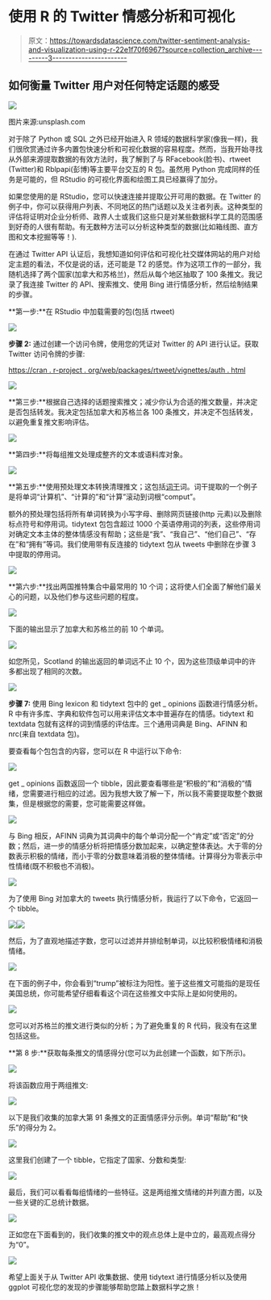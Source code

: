 # 使用 R 的 Twitter 情感分析和可视化

> 原文：<https://towardsdatascience.com/twitter-sentiment-analysis-and-visualization-using-r-22e1f70f6967?source=collection_archive---------3----------------------->

## 如何衡量 Twitter 用户对任何特定话题的感受

![](img/287f605092b1420c74e87d1792c21937.png)

图片来源:unsplash.com

对于除了 Python 或 SQL 之外已经开始进入 R 领域的数据科学家(像我一样)，我们很欣赏通过许多内置包快速分析和可视化数据的容易程度。然而，当我开始寻找从外部来源提取数据的有效方法时，我了解到了与 RFacebook(脸书)、rtweet (Twitter)和 Rblpapi(彭博)等主要平台交互的 R 包。虽然用 Python 完成同样的任务是可能的，但 RStudio 的可视化界面和绘图工具已经赢得了加分。

如果您使用的是 RStudio，您可以快速连接并提取公开可用的数据。在 Twitter 的例子中，你可以获得用户列表、不同地区的热门话题以及关注者列表。这种类型的评估将证明对企业分析师、政界人士或我们这些只是对某些数据科学工具的范围感到好奇的人很有帮助。有无数种方法可以分析这种类型的数据(比如箱线图、直方图和文本挖掘等等！).

在通过 Twitter API 认证后，我想知道如何评估和可视化社交媒体网站的用户对给定主题的看法，不仅是说的话，还可能是 T2 的感觉。作为这项工作的一部分，我随机选择了两个国家(加拿大和苏格兰)，然后从每个地区抽取了 100 条推文。我记录了我连接 Twitter 的 API、搜索推文、使用 Bing 进行情感分析，然后绘制结果的步骤。

**第一步:**在 RStudio 中加载需要的包(包括 rtweet)

![](img/43b763edd5cf63034128cd6e8f61676c.png)

**步骤 2:** 通过创建一个访问令牌，使用您的凭证对 Twitter 的 API 进行认证。获取 Twitter 访问令牌的步骤:

[https://cran . r-project . org/web/packages/rtweet/vignettes/auth . html](https://cran.r-project.org/web/packages/rtweet/vignettes/auth.html)

![](img/512abf8f0feb776442569d7c4c16466a.png)

**第三步:**根据自己选择的话题搜索推文；减少你认为合适的推文数量，并决定是否包括转发。我决定包括加拿大和苏格兰各 100 条推文，并决定不包括转发，以避免重复推文影响评估。

![](img/3dc5c23e58d9ec0de55d9b4c70eed1f1.png)

**第四步:**将每组推文处理成整齐的文本或语料库对象。

![](img/f4f9da08103999701a9165d284a9b7b6.png)

**第五步:**使用预处理文本转换清理推文；这包括[词干](https://cran.r-project.org/web/packages/corpus/vignettes/stemmer.html)词。词干提取的一个例子是将单词“计算机”、“计算的”和“计算”滚动到词根“comput”。

额外的预处理包括将所有单词转换为小写字母、删除网页链接(http 元素)以及删除标点符号和停用词。tidytext 包包含超过 1000 个英语停用词的列表，这些停用词对确定文本主体的整体情感没有帮助；这些是“我”、“我自己”、“他们自己”、“存在”和“拥有”等词。我们使用带有反连接的 tidytext 包从 tweets 中删除在步骤 3 中提取的停用词。

![](img/f600842b5b98c416201959c3014ce6ce.png)

**第六步:**找出两国推特集合中最常用的 10 个词；这将使人们全面了解他们最关心的问题，以及他们参与这些问题的程度。

![](img/2656a888f6a81a35aa09934ec4a0c98e.png)

下面的输出显示了加拿大和苏格兰的前 10 个单词。

![](img/dd72ed8df21ad6790de4f3c5aa3a01b1.png)

如您所见，Scotland 的输出返回的单词远不止 10 个，因为这些顶级单词中的许多都出现了相同的次数。

![](img/0f8152315699207e8c3fc77c89630c22.png)

**步骤 7:** 使用 Bing lexicon 和 tidytext 包中的 get _ opinions 函数进行情感分析。R 中有许多库、字典和软件包可以用来评估文本中普遍存在的情感。tidytext 和 textdata 包就有这样的词到情感的评估库。三个通用词典是 Bing、AFINN 和 nrc(来自 textdata 包)。

要查看每个包包含的内容，您可以在 R 中运行以下命令:

![](img/e28e784e88dcc2416b59cc1f7d72e5a2.png)

get _ opinions 函数返回一个 tibble，因此要查看哪些是“积极的”和“消极的”情绪，您需要进行相应的过滤。因为我想大致了解一下，所以我不需要提取整个数据集，但是根据您的需要，您可能需要这样做。

![](img/8f01544d560c797d0a349476e4e69ed4.png)

与 Bing 相反，AFINN 词典为其词典中的每个单词分配一个“肯定”或“否定”的分数；然后，进一步的情感分析将把情感分数加起来，以确定整体表达。大于零的分数表示积极的情绪，而小于零的分数意味着消极的整体情绪。计算得分为零表示中性情绪(既不积极也不消极)。

![](img/ecc2073c583d20fc5012c5bea337daf8.png)

为了使用 Bing 对加拿大的 tweets 执行情感分析，我运行了以下命令，它返回一个 tibble。

![](img/dd33910d09c44d44e19af77bb7765041.png)![](img/ca820c994cf7387a6453c6bafaf39f39.png)

然后，为了直观地描述字数，您可以过滤并并排绘制单词，以比较积极情绪和消极情绪。

![](img/d9b44a1709c26fd531740514dd0eec48.png)

在下面的例子中，你会看到“trump”被标注为阳性。鉴于这些推文可能指的是现任美国总统，你可能希望仔细看看这个词在这些推文中实际上是如何使用的。

![](img/5e31576bd95393bb7309e51e3b687019.png)

您可以对苏格兰的推文进行类似的分析；为了避免重复的 R 代码，我没有在这里包括这些。

**第 8 步:**获取每条推文的情感得分(您可以为此创建一个函数，如下所示)。

![](img/ca0583f0a6f78c998b030a73bf80acda.png)

将该函数应用于两组推文:

![](img/617cce3bde58046a7868f1793e5610ae.png)

以下是我们收集的加拿大第 91 条推文的正面情感评分示例。单词“帮助”和“快乐”的得分为 2。

![](img/3f661671cc3521cd702a2e261f34b67d.png)

这里我们创建了一个 tibble，它指定了国家、分数和类型:

![](img/25ecb2138d79096da14fd1a4d0618719.png)

最后，我们可以看看每组情绪的一些特征。这是两组推文情绪的并列直方图，以及一些关键的汇总统计数据。

![](img/7e60a945a766f0cff7c34752ad8cab86.png)

正如您在下面看到的，我们收集的推文中的观点总体上是中立的，最高观点得分为“0”。

![](img/6f5a12577ba121f4d02d1e1ba1ce3768.png)

希望上面关于从 Twitter API 收集数据、使用 tidytext 进行情感分析以及使用 ggplot 可视化您的发现的步骤能够帮助您踏上数据科学之旅！